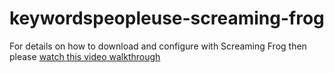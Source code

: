 # keywordspeopleuse-screaming-frog

For details on how to download and configure with Screaming Frog then please [watch this video walkthrough](https://www.youtube.com/watch?v=8AtmKLNZZtQ)

